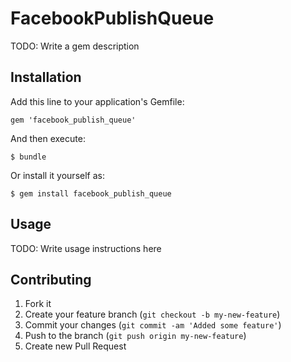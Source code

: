 # FacebookPublishQueue

TODO: Write a gem description

## Installation

Add this line to your application's Gemfile:

    gem 'facebook_publish_queue'

And then execute:

    $ bundle

Or install it yourself as:

    $ gem install facebook_publish_queue

## Usage

TODO: Write usage instructions here

## Contributing

1. Fork it
2. Create your feature branch (`git checkout -b my-new-feature`)
3. Commit your changes (`git commit -am 'Added some feature'`)
4. Push to the branch (`git push origin my-new-feature`)
5. Create new Pull Request
